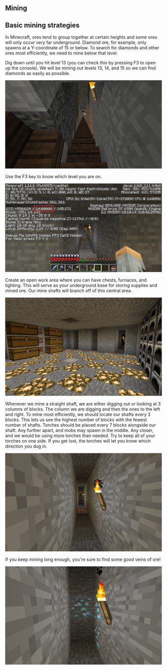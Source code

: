 <!--BREAK-->

## Mining

## Basic mining strategies

In Minecraft, ores tend to group together at certain heights and some ores will only occur very far underground. Diamond ore, for example, only spawns at a Y-coordinate of 15 or below. To search for diamonds and other ores most efficiently, we need to mine below that level.

Dig down until you hit level 13 (you can check this by pressing F3 to open up the console). We will be mining out levels 13, 14, and 15 so we can find diamonds as easily as possible.

![](images/section_2/mining-stair-down.png)

Use the F3 key to know which level you are on.

![](images/section_2/mining-f3.png)

Create an open work area where you can have chests, furnaces, and lighting. This will serve as your underground base for storing supplies and mined ore. Our mine shafts will branch off of this central area.

![](images/section_2/mining_base_chests.png)

Whenever we mine a straight shaft, we are either digging out or looking at 3 columns of blocks. The column we are digging and then the ones to the left and right. To mine most efficiently, we should locate our shafts every 3 blocks. This lets us see the highest number of blocks with the fewest number of shafts. Torches should be placed every 7 blocks alongside our shaft. Any further apart, and mobs may spawn in the middle. Any closer, and we would be using more torches than needed. Try to keep all of your torches on one side. If you get lost, the torches will let you know which direction you dug in.

![](images/section_2/mining_horizontal_shaft.png)

If you keep mining long enough, you're sure to find some good veins of ore!

![](images/section_2/mining_diamond.png)
